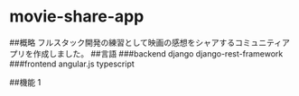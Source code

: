 # movie-share-app
##概略
フルスタック開発の練習として映画の感想をシャアするコミュニティアプリを作成しました。
##言語
###backend
django
django-rest-framework
###frontend
angular.js
typescript

##機能
1
